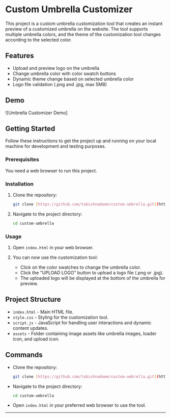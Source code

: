 # Custom Umbrella Customizer

This project is a custom umbrella customization tool that creates an instant preview of a customized umbrella on the website. The tool supports multiple umbrella colors, and the theme of the customization tool changes according to the selected color.

## Features

- Upload and preview logo on the umbrella
- Change umbrella color with color swatch buttons
- Dynamic theme change based on selected umbrella color
- Logo file validation (.png and .jpg, max 5MB)

## Demo

![Umbrella Customizer Demo]

## Getting Started

Follow these instructions to get the project up and running on your local machine for development and testing purposes.

### Prerequisites

You need a web browser to run this project.

### Installation

1. Clone the repository:
    ```bash
    git clone [https://github.com/tabishnadeem/custom-umbrella.git](https://github.com/tabishnadeem/Umbrella-Picker-Demo.git)
    ```
2. Navigate to the project directory:
    ```bash
    cd custom-umbrella
    ```

### Usage

1. Open `index.html` in your web browser.

2. You can now use the customization tool:
    - Click on the color swatches to change the umbrella color.
    - Click the "UPLOAD LOGO" button to upload a logo file (.png or .jpg).
    - The uploaded logo will be displayed at the bottom of the umbrella for preview.

## Project Structure

- `index.html` - Main HTML file.
- `style.css` - Styling for the customization tool.
- `script.js` - JavaScript for handling user interactions and dynamic content updates.
- `assets` - Folder containing image assets like umbrella images, loader icon, and upload icon.

## Commands

- Clone the repository:
    ```bash
    git clone [https://github.com/tabishnadeem/custom-umbrella.git](https://github.com/tabishnadeem/Umbrella-Picker-Demo.git)
    ```

- Navigate to the project directory:
    ```bash
    cd custom-umbrella
    ```

- Open `index.html` in your preferred web browser to use the tool.

---
